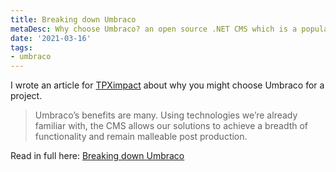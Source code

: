 ```yaml
---
title: Breaking down Umbraco
metaDesc: Why choose Umbraco? an open source .NET CMS which is a popular choice on the Microsoft stack.
date: '2021-03-16'
tags:
- umbraco
---
```


I wrote an article for [TPXimpact](https://www.tpximpact.com/) about why you might choose Umbraco for a project.

> Umbraco’s benefits are many. Using technologies we’re already familiar with, the CMS allows our solutions to achieve a breadth of functionality and remain malleable post production.

Read in full here: [Breaking down Umbraco](https://www.tpximpact.com/knowledge-hub/insights/breaking-down-umbraco/)
